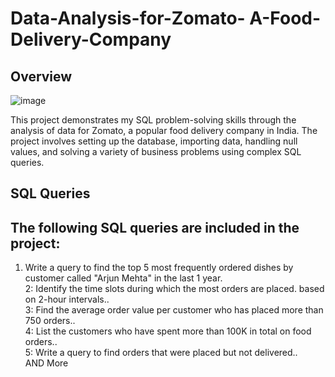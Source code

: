 # Data-Analysis-for-Zomato- A-Food-Delivery-Company
## Overview
![image](https://github.com/user-attachments/assets/1f9a2e77-5f68-42e8-a0da-20ee4b809e00)

This project demonstrates my SQL problem-solving skills through the analysis of data for Zomato, a popular food delivery company in India. The project involves setting up the database, importing data, handling null values, and solving a variety of business problems using complex SQL queries.

## SQL Queries
## The following SQL queries are included in the project:
1. Write a query to find the top 5 most frequently ordered dishes by customer called "Arjun Mehta" in the last 1 year.<br/>
2: Identify the time slots during which the most orders are placed. based on 2-hour intervals..<br/>
3: Find the average order value per customer who has placed more than 750 orders..<br/>
4: List the customers who have spent more than 100K in total on food orders..<br/>
5: Write a query to find orders that were placed but not delivered..<br/>
AND More

